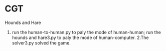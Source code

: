# CGT
Hounds and Hare
1. run the human-to-human.py to paly the mode of human-human; run the hounds and hare3.py to paly the mode of human-computer.
2.The solver3.py solved the game.
